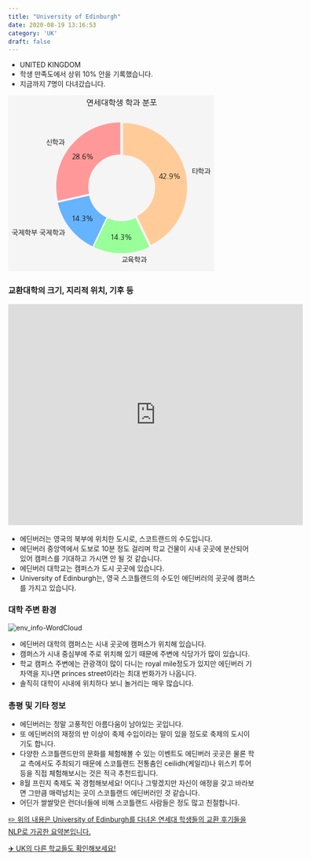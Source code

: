 ```yaml
---
title: "University of Edinburgh"
date: 2020-08-19 13:16:53
category: 'UK'
draft: false
---
```



* UNITED KINGDOM
* 학생 만족도에서 상위 10% 안을 기록했습니다.
* 지금까지 7명이 다녀갔습니다. 

![department-info](../plots/GB000010.png)
### 교환대학의 크기, 지리적 위치, 기후 등
<iframe
width="600"
height="450"
frameborder="0" style="border:0"
src="https://www.google.com/maps/embed/v1/place?key=AIzaSyC9e1AME-pVmWC4hBpFdu5S4dKzyepa3HQ&q=University+of+Edinburgh&center=55.94451579999999,-3.1892412999999995&zoom=14" allowfullscreen>
</iframe>

* 에딘버러는 영국의 북부에 위치한 도시로, 스코트랜드의 수도입니다.
* 에딘버러 중앙역에서 도보로 10분 정도 걸리며 학교 건물이 시내 곳곳에 분산되어 있어 캠퍼스를 기대하고 가시면 안 될 것 같습니다.
* 에딘버러 대학교는 캠퍼스가 도시 곳곳에 있습니다.
* University of Edinburgh는, 영국 스코틀랜드의 수도인 에딘버러의 곳곳에 캠퍼스를 가지고 있습니다.


### 대학 주변 환경

![env_info-WordCloud](../univ_wordclouds_okt/env_info/GB000010_env_info_okt.png)

* 에딘버러 대학의 캠퍼스는 시내 곳곳에 캠퍼스가 위치해 있습니다.
* 캠퍼스가 시내 중심부에 주로 위치해 있기 때문에 주변에 식당가가 많이 있습니다.
* 학교 캠퍼스 주변에는 관광객이 많이 다니는 royal mile정도가 있지만 에딘버러 기차역을 지나면 princes street이라는 최대 번화가가 나옵니다.
* 솔직히 대학이 시내에 위치하다 보니 놀거리는 매우 많습니다.


### 총평 및 기타 정보 
* 에딘버러는 정말 고풍적인 아름다움이 남아있는 곳입니다.
* 또 에딘버러의 재정의 반 이상이 축제 수입이라는 말이 있을 정도로 축제의 도시이기도 합니다.
* 다양한 스코틀랜드만의 문화를 체험해볼 수 있는 이벤트도 에딘버러 곳곳은 물론 학교 측에서도 주최되기 때문에 스코틀랜드 전통춤인 ceilidh(케일리)나 위스키 투어 등을 직접 체험해보시는 것은 적극 추천드립니다.
* 8월 프린지 축제도 꼭 경험해보세요! 어디나 그렇겠지만 자신이 애정을 갖고 바라보면 그만큼 매력넘치는 곳이 스코틀랜드 에딘버러인 것 같습니다.
* 어딘가 쌀쌀맞은 런더너들에 비해 스코틀랜드 사람들은 정도 많고 친절합니다.


[✏️ 위의 내용은 University of Edinburgh를 다녀온 연세대 학생들의 교환 후기들을 NLP로 가공한 요약본입니다.](http://oia.yonsei.ac.kr/partner/expReport.asp?ucode=GB000010&bgbn=A)

[✈️ UK의 다른 학교들도 확인해보세요!](https://yonsei-exchange.netlify.app/?category=UK)
